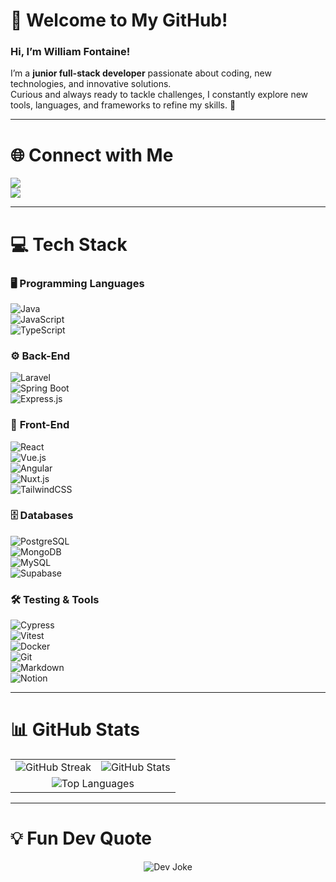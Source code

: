 # 👋 Welcome to My GitHub!  
### Hi, I’m **William Fontaine**!  
I’m a **junior full-stack developer** passionate about coding, new technologies, and innovative solutions.  
Curious and always ready to tackle challenges, I constantly explore new tools, languages, and frameworks to refine my skills. 🚀  

---

# 🌐 Connect with Me  
<a href="https://linkedin.com/in/williamftn" target="_blank"><img src="https://img.shields.io/badge/-LinkedIn-%230077B5?style=flat-square&logo=linkedin&logoColor=white" /></a>  
<a href="mailto:william.fontaine0308@gmail.com"><img src="https://img.shields.io/badge/-Gmail-D14836?style=flat-square&logo=gmail&logoColor=white" /></a>  

---

# 💻 Tech Stack  

### 🖥️ **Programming Languages**  
![Java](https://img.shields.io/badge/Java-%23ED8B00?style=flat-square&logo=openjdk&logoColor=white)  
![JavaScript](https://img.shields.io/badge/JavaScript-%23F7DF1E?style=flat-square&logo=javascript&logoColor=%23323330)  
![TypeScript](https://img.shields.io/badge/TypeScript-%23007ACC?style=flat-square&logo=typescript&logoColor=white)  

### ⚙️ **Back-End**  
![Laravel](https://img.shields.io/badge/Laravel-%23FF2D20?style=flat-square&logo=laravel&logoColor=white)  
![Spring Boot](https://img.shields.io/badge/Spring_Boot-%236DB33F?style=flat-square&logo=spring&logoColor=white)  
![Express.js](https://img.shields.io/badge/Express.js-%23404d59?style=flat-square&logo=express&logoColor=%2361DAFB)  

### 🎨 **Front-End**  
![React](https://img.shields.io/badge/React-%2361DAFB?style=flat-square&logo=react&logoColor=%2320232a)  
![Vue.js](https://img.shields.io/badge/Vue.js-%234FC08D?style=flat-square&logo=vuedotjs&logoColor=%2335495e)  
![Angular](https://img.shields.io/badge/Angular-%23DD0031?style=flat-square&logo=angular&logoColor=white)  
![Nuxt.js](https://img.shields.io/badge/Nuxt.js-%2300C58E?style=flat-square&logo=nuxtdotjs&logoColor=white)  
![TailwindCSS](https://img.shields.io/badge/TailwindCSS-%2338B2AC?style=flat-square&logo=tailwind-css&logoColor=white)  

### 🗄️ **Databases**  
![PostgreSQL](https://img.shields.io/badge/PostgreSQL-%23316192?style=flat-square&logo=postgresql&logoColor=white)  
![MongoDB](https://img.shields.io/badge/MongoDB-%234ea94b?style=flat-square&logo=mongodb&logoColor=white)  
![MySQL](https://img.shields.io/badge/MySQL-%2300f?style=flat-square&logo=mysql&logoColor=white)  
![Supabase](https://img.shields.io/badge/Supabase-%2300C4CC?style=flat-square&logo=supabase&logoColor=white)  

### 🛠️ **Testing & Tools**  
![Cypress](https://img.shields.io/badge/Cypress-%230058a6?style=flat-square&logo=cypress&logoColor=white)  
![Vitest](https://img.shields.io/badge/Vitest-%23FFC20E?style=flat-square&logo=vitest&logoColor=white)  
![Docker](https://img.shields.io/badge/Docker-%230db7ed?style=flat-square&logo=docker&logoColor=white)  
![Git](https://img.shields.io/badge/Git-%23F05033?style=flat-square&logo=git&logoColor=white)  
![Markdown](https://img.shields.io/badge/Markdown-%23000000?style=flat-square&logo=markdown&logoColor=white)  
![Notion](https://img.shields.io/badge/Notion-%23000000?style=flat-square&logo=notion&logoColor=white)  

---

# 📊 GitHub Stats  
<table>
  <tr>
    <td>
      <img src="https://github-readme-streak-stats.herokuapp.com/?user=WilliamFontaine&theme=tokyonight&hide_border=true" alt="GitHub Streak" />
    </td>
    <td>
      <img src="https://github-readme-stats.vercel.app/api?username=WilliamFontaine&show_icons=true&theme=tokyonight&hide_border=true" alt="GitHub Stats" />
    </td>
  </tr>
  <tr>
    <td colspan="2" align="center">
      <img src="https://github-readme-stats.vercel.app/api/top-langs/?username=WilliamFontaine&layout=compact&theme=tokyonight&hide_border=true" alt="Top Languages" />
    </td>
  </tr>
</table>

---

# 💡 Fun Dev Quote  
<div align="center">
  <img src="https://readme-jokes.vercel.app/api?theme=tokyonight" alt="Dev Joke" />
</div>
